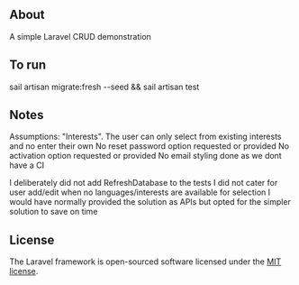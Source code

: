 ## About

A simple Laravel CRUD demonstration

## To run
sail artisan migrate:fresh --seed && sail artisan test

## Notes

Assumptions:
"Interests". The user can only select from existing interests and no enter their own
No reset password option requested or provided
No activation option requested or provided
No email styling done as we dont have a CI

I deliberately did not add RefreshDatabase to the tests
I did not cater for user add/edit when no languages/interests are available for selection
I would have normally provided the solution as APIs but opted for the simpler solution to save on time
## License

The Laravel framework is open-sourced software licensed under the [MIT license](https://opensource.org/licenses/MIT).
